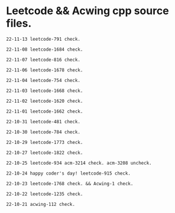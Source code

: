 # Leetcode && Acwing cpp source files.




 `22-11-13 leetcode-791 check.`

`22-11-08 leetcode-1684 check.`

`22-11-07 leetcode-816 check.`

`22-11-06 leetcode-1678 check.`

`22-11-04 leetcode-754 check.`

`22-11-03 leetcode-1668 check.`

`22-11-02 leetcode-1620 check.`

`22-11-01 leetcode-1662 check.`

`22-10-31 leetcode-481 check.`

`22-10-30 leetcode-784 check.`

`22-10-29 leetcode-1773 check.`

`22-10-27 leetcode-1822 check.`

`22-10-25 leetcode-934 acm-3214 check. acm-3208 uncheck.`

`22-10-24 happy coder's day! leetcode-915 check.`

`22-10-23 leetcode-1768 check. && Acwing-1 check.`

`22-10-22 leetcode-1235 check.`

`22-10-21 acwing-112 check.`



